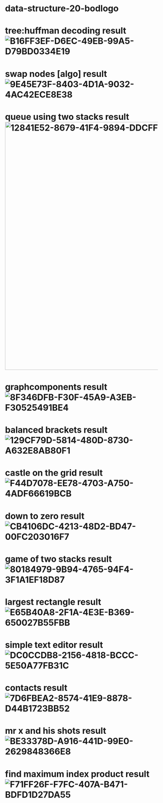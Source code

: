 # data-structure-20-bodlogo
# tree:huffman decoding result ![B16FF3EF-D6EC-49EB-99A5-D79BD0334E19](https://github.com/user-attachments/assets/9337231f-2742-4c2f-8e2b-06e8f69b6e9f)
# swap nodes [algo] result ![9E45E73F-8403-4D1A-9032-4AC42ECE8E38](https://github.com/user-attachments/assets/8f03830d-4edc-4c5f-8c83-d910dddadc58)
# queue using two stacks result <img width="814" alt="12841E52-8679-41F4-9894-DDCFF51BEB33" src="https://github.com/user-attachments/assets/8d79ec12-6401-428b-8a9f-91d0fe90a5a8" />
# graphcomponents result ![8F346DFB-F30F-45A9-A3EB-F30525491BE4](https://github.com/user-attachments/assets/790fe0a2-4310-4e3a-9a13-a82e694d69bf)
# balanced brackets result ![129CF79D-5814-480D-8730-A632E8AB80F1](https://github.com/user-attachments/assets/383a2536-eece-4262-b610-bc60dd912f75)
# castle on the grid result ![F44D7078-EE78-4703-A750-4ADF66619BCB](https://github.com/user-attachments/assets/e3180d15-6ec2-4dad-803b-afd057185423)
# down to zero result ![CB4106DC-4213-48D2-BD47-00FC203016F7](https://github.com/user-attachments/assets/e084b8a6-07f6-4c35-b2a8-45a41a99cfab)
# game of two stacks result ![80184979-9B94-4765-94F4-3F1A1EF18D87](https://github.com/user-attachments/assets/71c694fd-8b79-4510-816e-cc154b8025c0)
# largest rectangle result ![E65B40A8-2F1A-4E3E-B369-650027B55FBB](https://github.com/user-attachments/assets/6f9f24e2-a045-4eeb-821f-0738da6b30d2)
# simple text editor result ![DC0CCDB8-2156-4818-BCCC-5E50A77FB31C](https://github.com/user-attachments/assets/de32d357-09c7-45c5-8a85-c008489bca9a)
# contacts result ![7D6FBEA2-8574-41E9-8878-D44B1723BB52](https://github.com/user-attachments/assets/ebe83b7e-b2c2-4288-be2d-46867c7355c3)
# mr x and his shots result ![BE33378D-A916-441D-99E0-2629848366E8](https://github.com/user-attachments/assets/b2f937ea-5511-4041-8f65-f0a7300ef3e5)
# find maximum index product result ![F71FF26F-F7FC-407A-B471-BDFD1D27DA55](https://github.com/user-attachments/assets/5327272e-6243-4c24-92f7-a967ea0c5f97)

